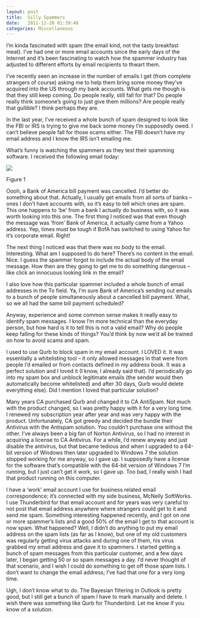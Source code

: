 ```yaml
---
layout: post
title:  Silly Spammers
date:   2011-12-28 01:39:48
categories: Miscellaneous
---
```

I’m kinda fascinated with spam (the email kind, not the tasty breakfast meat). I’ve had one or more email accounts since the early days of the Internet and it’s been fascinating to watch how the spammer industry has adjusted to different efforts by email recipients to thwart them.

I’ve recently seen an increase in the number of emails I get (from complete strangers of course) asking me to help them bring some money they’ve acquired into the US through my bank accounts. What gets me though is that they still keep coming. Do people really, still fall for that? Do people really think someone’s going to just give them millions? Are people really that gullible? I think perhaps they are.

In the last year, I’ve received a whole bunch of spam designed to look like the FBI or IRS is trying to give me back some money I’m supposedly owed. I can’t believe people fall for those scams either. The FBI doesn’t have my email address and I know the IRS isn’t emailing me.

What’s funny is watching the spammers as they test their spamming software. I received the following email today:

![](images/stories/2011/spam%2020111227.png)

Figure 1

Oooh, a Bank of America bill payment was cancelled. I’d better do something about that. Actually, I usually get emails from all sorts of banks – ones I don’t have accounts with, so it’s easy to tell which ones are spam.  This one happens to ‘be’ from a bank I actually do business with, so it was worth looking into this one. The first thing I noticed was that even though the message was ‘from’ Bank of America, it actually came from a Yahoo address. Yep, times must be tough if BofA has switched to using Yahoo for it’s corporate email. Right!

The next thing I noticed was that there was no body to the email. Interesting. What am I supposed to do here? There’s no content in the email. Nice. I guess the spammer forgot to include the actual body of the email message. How then are they going to get me to do something dangerous – like click an innocuous looking link in the email?

I also love how this particular spammer included a whole bunch of email addresses in the To field. Ya, I’m sure Bank of America’s sending out emails to a bunch of people simultaneously about a cancelled bill payment. What, so we all had the same bill payment scheduled?

Anyway, experience and some common sense makes it really easy to identify spam messages. I know I’m more technical than the everyday person, but how hard is it to tell this is not a valid email? Why do people keep falling for these kinds of things? You’d think by now we’d all be trained on how to avoid scams and spam.

I used to use Qurb to block spam in my email account. I LOVED it. It was essentially a whitelisting tool – it only allowed messages in that were from people I’d emailed or from contacts defined in my address book. It was a perfect solution and I loved it (I know, I already said that). I’d periodically go into my spam box and unblock legitimate emails (the sender would then automatically become whitelisted) and after 30 days, Qurb would delete everything else). Did I mention I loved that particular solution?

Many years CA purchased Qurb and changed it to CA AntiSpam. Not much with the product changed, so I was pretty happy with it for a very long time. I renewed my subscription year after year and was very happy with the product. Unfortunately, CA got greedy and decided the bundle their Antivirus with the Antispam solution. You couldn’t purchase one without the other. I’ve always been a big fan of Norton Antivirus, so I had no interest in acquiring a license to CA Antivirus. For a while, I’d renew anyway and just disable the antivirus, but that became tedious and when I upgraded to a 64-bit version of Windows then later upgraded to Windows 7 the solution stopped working for me anyway, so I gave up. I supposedly have a license for the software that’s compatible with the 64-bit version of Windows 7 I’m running, but I just can’t get it work, so I gave up. Too bad, I really wish I had that product running on this computer.

I have a ‘work’ email account I use for business related email correspondence; it’s connected with my side business, McNelly SoftWorks. I use Thunderbird for that email account and for years was very careful to not post that email address anywhere where strangers could get to it and send me spam. Something interesting happened recently, and I got on one or more spammer’s lists and a good 50% of the email I get to that account is now spam. What happened? Well, I didn’t do anything to put my email address on the spam lists (as far as I know), but one of my old customers was regularly getting virus attacks and during one of them, his virus grabbed my email address and gave it to spammers. I started getting a bunch of spam messages from this particular customer, and a few days later, I began getting 50 or so spam messages a day. I’d never thought of that scenario, and I wish I could do something to get off those spam lists. I don’t want to change the email address; I’ve had that one for a very long time.

Ugh, I don’t know what to do. The Bayesian filtering in Outlook is pretty good, but I still get a bunch of spam I have to mark manually and delete. I wish there was something like Qurb for Thunderbird. Let me know if you know of a solution.